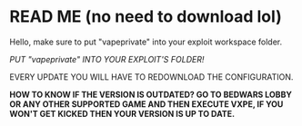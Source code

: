 # READ ME (no need to download lol)

Hello, make sure to put "vapeprivate" into your exploit workspace folder.

*PUT "vapeprivate" INTO YOUR EXPLOIT'S FOLDER!*

EVERY UPDATE YOU WILL HAVE TO REDOWNLOAD THE CONFIGURATION.

**HOW TO KNOW IF THE VERSION IS OUTDATED? GO TO BEDWARS LOBBY OR ANY OTHER SUPPORTED GAME AND THEN EXECUTE VXPE, IF YOU WON'T GET KICKED THEN YOUR VERSION IS UP TO DATE.**

